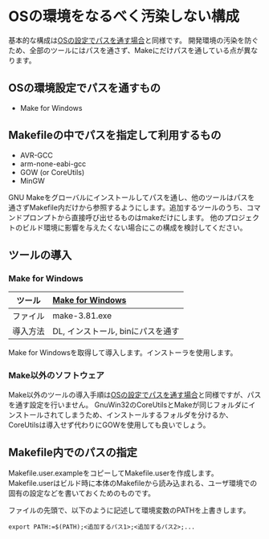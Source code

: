 # OSの環境をなるべく汚染しない構成

基本的な構成は[OSの設定でパスを通す場合](./win1_default_ja.md)と同様です。
開発環境の汚染を防ぐため、全部のツールにはパスを通さず、Makeにだけパスを通している点が異なります。
## OSの環境設定でパスを通すもの
* Make for Windows
## Makefileの中でパスを指定して利用するもの
* AVR-GCC
* arm-none-eabi-gcc
* GOW (or CoreUtils)
* MinGW

GNU Makeをグローバルにインストールしてパスを通し、他のツールはパスを通さずMakefile内だけから参照するようにします。追加するツールのうち、コマンドプロンプトから直接呼び出せるものはmakeだけにします。
他のプロジェクトのビルド環境に影響を与えたくない場合にこの構成を検討してください。
## ツールの導入
### Make for Windows
| ツール   | [Make for Windows](http://gnuwin32.sourceforge.net/packages/make.htm)    
| -------- | :------------------------------------------ | 
| ファイル | make-3.81.exe          | 
| 導入方法 | DL, インストール, binにパスを通す        | 

Make for Windowsを取得して導入します。インストーラを使用します。
### Make以外のソフトウェア
Make以外のツールの導入手順は[OSの設定でパスを通す場合](./win1_default_ja.md)と同様ですが、パスを通す設定を行いません。
GnuWin32のCoreUtilsとMakeが同じフォルダにインストールされてしまうため、インストールするフォルダを分けるか、CoreUtilsは導入せず代わりにGOWを使用しても良いでしょう。
## Makefile内でのパスの指定
Makefile.user.exampleをコピーしてMakefile.userを作成します。
Makefile.userはビルド時に本体のMakefileから読み込まれる、ユーザ環境での固有の設定などを書いておくためのものです。

ファイルの先頭で、以下のように記述して環境変数のPATHを上書きします。
```
export PATH:=$(PATH);<追加するパス1>;<追加するパス2>;...
```
